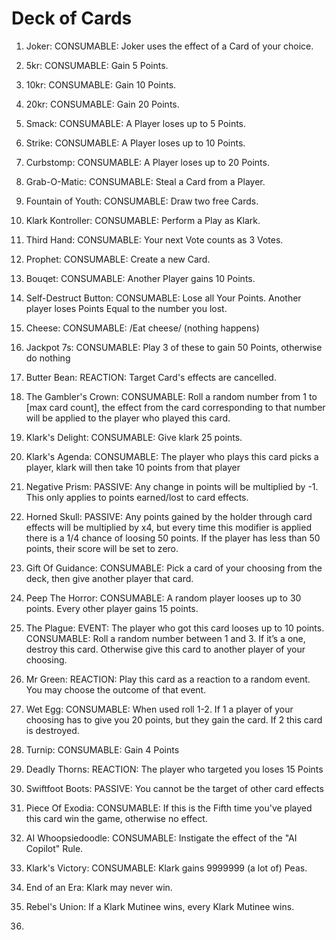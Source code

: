 # Deck of Cards 

1. Joker: CONSUMABLE: Joker uses the effect of a Card of your choice. 

2. 5kr: CONSUMABLE: Gain 5 Points. 

3. 10kr: CONSUMABLE: Gain 10 Points. 

4. 20kr: CONSUMABLE: Gain 20 Points. 

5. Smack: CONSUMABLE: A Player loses up to 5 Points. 

6. Strike: CONSUMABLE: A Player loses up to 10 Points. 

7. Curbstomp: CONSUMABLE: A Player loses up to 20 Points. 

8. Grab-O-Matic: CONSUMABLE: Steal a Card from a Player. 

9. Fountain of Youth: CONSUMABLE: Draw two free Cards. 

10. Klark Kontroller: CONSUMABLE: Perform a Play as Klark.

11. Third Hand: CONSUMABLE: Your next Vote counts as 3 Votes. 

12. Prophet: CONSUMABLE: Create a new Card. 

13. Bouqet: CONSUMABLE: Another Player gains 10 Points.

14. Self-Destruct Button: CONSUMABLE: Lose all Your Points. Another player loses Points Equal to the number you lost.

15. Cheese: CONSUMABLE: /Eat cheese/ (nothing happens)

16. Jackpot 7s: CONSUMABLE: Play 3 of these to gain 50 Points, otherwise do nothing

17. Butter Bean: REACTION: Target Card's effects are cancelled. 

18. The Gambler's Crown: CONSUMABLE: Roll a random number from 1 to [max card count], the effect from the card corresponding to that number will be applied to the player who played this card.

19. Klark's Delight: CONSUMABLE: Give klark 25 points.

20. Klark's Agenda: CONSUMABLE: The player who plays this card picks a player, klark will then take 10 points from that player

21. Negative Prism: PASSIVE: Any change in points will be multiplied by -1. This only applies to points earned/lost to card effects.

22. Horned Skull: PASSIVE: Any points gained by the holder through card effects will be multiplied by x4, but every time this modifier is applied there is a 1/4 chance of loosing 50 points. If the player has less than 50 points, their score will be set to zero.

23. Gift Of Guidance: CONSUMABLE: Pick a card of your choosing from the deck, then give another player that card.

24. Peep The Horror: CONSUMABLE: A random player looses up to 30 points. Every other player gains 15 points.

25. The Plague: 
EVENT: The player who got this card looses up to 10 points. 
CONSUMABLE: Roll a random number between 1 and 3. If it’s a one, destroy this card. Otherwise give this card to another player of your choosing.

26. Mr Green: REACTION: Play this card as a reaction to a random event. You may choose the outcome of that event.

27. Wet Egg: CONSUMABLE: When used roll 1-2. If 1 a player of your choosing has to give you 20 points, but they gain the card. If 2 this card is destroyed. 

28. Turnip: CONSUMABLE: Gain 4 Points

29. Deadly Thorns: REACTION: The player who targeted you loses 15 Points

30. Swiftfoot Boots: PASSIVE: You cannot be the target of other card effects

31. Piece Of Exodia: CONSUMABLE: If this is the Fifth time you've played this card win the game, otherwise no effect.

32. AI Whoopsiedoodle: CONSUMABLE: Instigate the effect of the "AI Copilot" Rule. 

33. Klark's Victory: CONSUMABLE: Klark gains 9999999 (a lot of) Peas.

34. End of an Era: Klark may never win.

35. Rebel's Union: If a Klark Mutinee wins, every Klark Mutinee wins.

36. 
